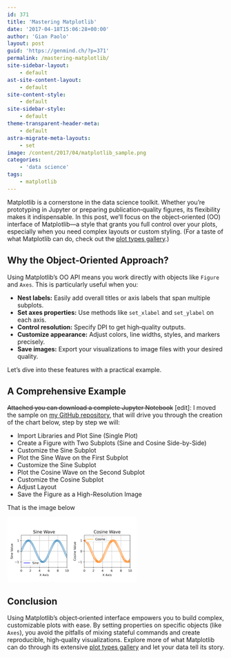 ```yaml
---
id: 371
title: 'Mastering Matplotlib'
date: '2017-04-18T15:06:28+00:00'
author: 'Gian Paolo'
layout: post
guid: 'https://genmind.ch/?p=371'
permalink: /mastering-matplotlib/
site-sidebar-layout:
    - default
ast-site-content-layout:
    - default
site-content-style:
    - default
site-sidebar-style:
    - default
theme-transparent-header-meta:
    - default
astra-migrate-meta-layouts:
    - set
image: /content/2017/04/matplotlib_sample.png
categories:
    - 'data science'
tags:
    - matplotlib
---
```


Matplotlib is a cornerstone in the data science toolkit. Whether you’re prototyping in Jupyter or preparing publication‐quality figures, its flexibility makes it indispensable. In this post, we’ll focus on the object‐oriented (OO) interface of Matplotlib—a style that grants you full control over your plots, especially when you need complex layouts or custom styling. (For a taste of what Matplotlib can do, check out the [plot types gallery](https://matplotlib.org/stable/plot_types/index.html).)

## Why the Object‐Oriented Approach?

Using Matplotlib’s OO API means you work directly with objects like `Figure` and `Axes`. This is particularly useful when you:

- **Nest labels:** Easily add overall titles or axis labels that span multiple subplots.
- **Set axes properties:** Use methods like `set_xlabel` and `set_ylabel` on each axis.
- **Control resolution:** Specify DPI to get high‐quality outputs.
- **Customize appearance:** Adjust colors, line widths, styles, and markers precisely.
- **Save images:** Export your visualizations to image files with your desired quality.

Let’s dive into these features with a practical example.

## A Comprehensive Example

<del>Attached you can download a complete Jupyter Notebook</del> \[edit\]: I moved the sample on [my GitHub repository](https://github.com/gsantopaolo/ML), that will drive you through the creation of the chart below, step by step we will:

- Import Libraries and Plot Sine (Single Plot)
- Create a Figure with Two Subplots (Sine and Cosine Side-by-Side)
- Customize the Sine Subplot
- Plot the Sine Wave on the First Subplot
- Customize the Sine Subplot
- Plot the Cosine Wave on the Second Subplot
- Customize the Cosine Subplot
- Adjust Layout
- Save the Figure as a High-Resolution Image

That is the image below

![](content/2017/04/matplotlib_sample-300x150.png)

## Conclusion

Using Matplotlib’s object‑oriented interface empowers you to build complex, customizable plots with ease. By setting properties on specific objects (like `Axes`), you avoid the pitfalls of mixing stateful commands and create reproducible, high‑quality visualizations. Explore more of what Matplotlib can do through its extensive [plot types gallery](https://matplotlib.org/stable/plot_types/index.html) and let your data tell its story.

